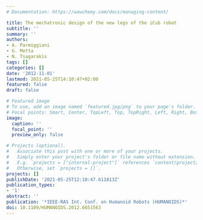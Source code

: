 ```yaml
---
# Documentation: https://wowchemy.com/docs/managing-content/

title: The mechatronic design of the new legs of the iCub robot
subtitle: ''
summary: ''
authors:
- A. Parmiggiani
- G. Metta
- N. Tsagarakis
tags: []
categories: []
date: '2012-11-01'
lastmod: 2021-05-25T14:10:47+02:00
featured: false
draft: false

# Featured image
# To use, add an image named `featured.jpg/png` to your page's folder.
# Focal points: Smart, Center, TopLeft, Top, TopRight, Left, Right, BottomLeft, Bottom, BottomRight.
image:
  caption: ''
  focal_point: ''
  preview_only: false

# Projects (optional).
#   Associate this post with one or more of your projects.
#   Simply enter your project's folder or file name without extension.
#   E.g. `projects = ["internal-project"]` references `content/project/deep-learning/index.md`.
#   Otherwise, set `projects = []`.
projects: []
publishDate: '2021-05-25T12:10:47.611813Z'
publication_types:
- '1'
abstract: ''
publication: '*IEEE-RAS Int. Conf. on Humanoid Robots (HUMANOIDS)*'
doi: 10.1109/HUMANOIDS.2012.6651563
---
```

